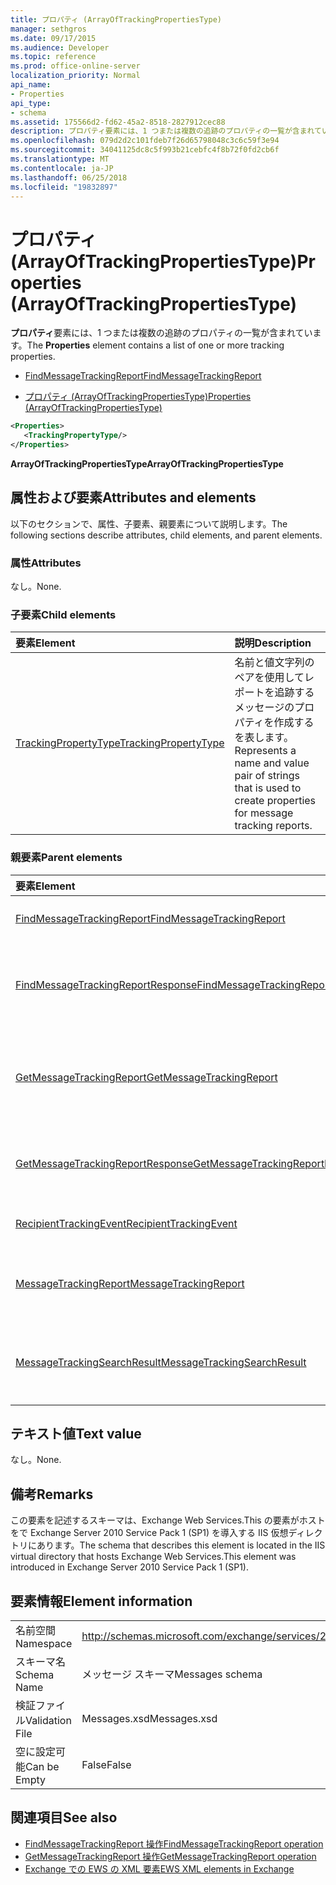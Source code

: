```yaml
---
title: プロパティ (ArrayOfTrackingPropertiesType)
manager: sethgros
ms.date: 09/17/2015
ms.audience: Developer
ms.topic: reference
ms.prod: office-online-server
localization_priority: Normal
api_name:
- Properties
api_type:
- schema
ms.assetid: 175566d2-fd62-45a2-8518-2827912cec88
description: プロパティ要素には、1 つまたは複数の追跡のプロパティの一覧が含まれています。
ms.openlocfilehash: 079d2d2c101fdeb7f26d65798048c3c6c59f3e94
ms.sourcegitcommit: 34041125dc8c5f993b21cebfc4f8b72f0fd2cb6f
ms.translationtype: MT
ms.contentlocale: ja-JP
ms.lasthandoff: 06/25/2018
ms.locfileid: "19832897"
---
```

# <a name="properties-arrayoftrackingpropertiestype"></a><span data-ttu-id="b4aa2-103">プロパティ (ArrayOfTrackingPropertiesType)</span><span class="sxs-lookup"><span data-stu-id="b4aa2-103">Properties (ArrayOfTrackingPropertiesType)</span></span>

<span data-ttu-id="b4aa2-104">**プロパティ**要素には、1 つまたは複数の追跡のプロパティの一覧が含まれています。</span><span class="sxs-lookup"><span data-stu-id="b4aa2-104">The **Properties** element contains a list of one or more tracking properties.</span></span> 
  
- [<span data-ttu-id="b4aa2-105">FindMessageTrackingReport</span><span class="sxs-lookup"><span data-stu-id="b4aa2-105">FindMessageTrackingReport</span></span>](findmessagetrackingreport.md)
  
- [<span data-ttu-id="b4aa2-106">プロパティ (ArrayOfTrackingPropertiesType)</span><span class="sxs-lookup"><span data-stu-id="b4aa2-106">Properties (ArrayOfTrackingPropertiesType)</span></span>](properties-arrayoftrackingpropertiestype.md)
  
```xml
<Properties>
   <TrackingPropertyType/>
</Properties>
```

<span data-ttu-id="b4aa2-107">**ArrayOfTrackingPropertiesType**</span><span class="sxs-lookup"><span data-stu-id="b4aa2-107">**ArrayOfTrackingPropertiesType**</span></span>

## <a name="attributes-and-elements"></a><span data-ttu-id="b4aa2-108">属性および要素</span><span class="sxs-lookup"><span data-stu-id="b4aa2-108">Attributes and elements</span></span>

<span data-ttu-id="b4aa2-109">以下のセクションで、属性、子要素、親要素について説明します。</span><span class="sxs-lookup"><span data-stu-id="b4aa2-109">The following sections describe attributes, child elements, and parent elements.</span></span>
  
### <a name="attributes"></a><span data-ttu-id="b4aa2-110">属性</span><span class="sxs-lookup"><span data-stu-id="b4aa2-110">Attributes</span></span>

<span data-ttu-id="b4aa2-111">なし。</span><span class="sxs-lookup"><span data-stu-id="b4aa2-111">None.</span></span>
  
### <a name="child-elements"></a><span data-ttu-id="b4aa2-112">子要素</span><span class="sxs-lookup"><span data-stu-id="b4aa2-112">Child elements</span></span>

|<span data-ttu-id="b4aa2-113">**要素**</span><span class="sxs-lookup"><span data-stu-id="b4aa2-113">**Element**</span></span>|<span data-ttu-id="b4aa2-114">**説明**</span><span class="sxs-lookup"><span data-stu-id="b4aa2-114">**Description**</span></span>|
|:-----|:-----|
|[<span data-ttu-id="b4aa2-115">TrackingPropertyType</span><span class="sxs-lookup"><span data-stu-id="b4aa2-115">TrackingPropertyType</span></span>](trackingpropertytype.md) <br/> |<span data-ttu-id="b4aa2-116">名前と値文字列のペアを使用してレポートを追跡するメッセージのプロパティを作成するを表します。</span><span class="sxs-lookup"><span data-stu-id="b4aa2-116">Represents a name and value pair of strings that is used to create properties for message tracking reports.</span></span>  <br/> |
   
### <a name="parent-elements"></a><span data-ttu-id="b4aa2-117">親要素</span><span class="sxs-lookup"><span data-stu-id="b4aa2-117">Parent elements</span></span>

|<span data-ttu-id="b4aa2-118">**要素**</span><span class="sxs-lookup"><span data-stu-id="b4aa2-118">**Element**</span></span>|<span data-ttu-id="b4aa2-119">**説明**</span><span class="sxs-lookup"><span data-stu-id="b4aa2-119">**Description**</span></span>|
|:-----|:-----|
|[<span data-ttu-id="b4aa2-120">FindMessageTrackingReport</span><span class="sxs-lookup"><span data-stu-id="b4aa2-120">FindMessageTrackingReport</span></span>](findmessagetrackingreport.md) <br/> |<span data-ttu-id="b4aa2-121">検索するメッセージの種類の条件を指定します。</span><span class="sxs-lookup"><span data-stu-id="b4aa2-121">Specifies criteria for the types of messages to find.</span></span>  <br/> |
|[<span data-ttu-id="b4aa2-122">FindMessageTrackingReportResponse</span><span class="sxs-lookup"><span data-stu-id="b4aa2-122">FindMessageTrackingReportResponse</span></span>](findmessagetrackingreportresponse.md) <br/> |<span data-ttu-id="b4aa2-123">状態および 1 つの結果が含まれています[FindMessageTrackingReport の操作](findmessagetrackingreport-operation.md)を要求します。</span><span class="sxs-lookup"><span data-stu-id="b4aa2-123">Contains the status and result of a single [FindMessageTrackingReport operation](findmessagetrackingreport-operation.md) request.</span></span>  <br/> |
|[<span data-ttu-id="b4aa2-124">GetMessageTrackingReport</span><span class="sxs-lookup"><span data-stu-id="b4aa2-124">GetMessageTrackingReport</span></span>](getmessagetrackingreport.md) <br/> |<span data-ttu-id="b4aa2-125">レポートを指定した ID の追跡を取得するために[GetMessageTrackingReport 操作](getmessagetrackingreport-operation.md)の要求が含まれています</span><span class="sxs-lookup"><span data-stu-id="b4aa2-125">Contains the request for the [GetMessageTrackingReport operation](getmessagetrackingreport-operation.md) to retrieve the full message tracking report for the specified ID.</span></span>  <br/> |
|[<span data-ttu-id="b4aa2-126">GetMessageTrackingReportResponse</span><span class="sxs-lookup"><span data-stu-id="b4aa2-126">GetMessageTrackingReportResponse</span></span>](getmessagetrackingreportresponse.md) <br/> |<span data-ttu-id="b4aa2-127">1 つの結果が含まれています[GetMessageTrackingReport の操作](getmessagetrackingreport-operation.md)を要求します。</span><span class="sxs-lookup"><span data-stu-id="b4aa2-127">Contains the result of a single [GetMessageTrackingReport operation](getmessagetrackingreport-operation.md) request.</span></span>  <br/> |
|[<span data-ttu-id="b4aa2-128">RecipientTrackingEvent</span><span class="sxs-lookup"><span data-stu-id="b4aa2-128">RecipientTrackingEvent</span></span>](recipienttrackingevent.md) <br/> |<span data-ttu-id="b4aa2-129">受信者の 1 つのイベントの情報が含まれています。</span><span class="sxs-lookup"><span data-stu-id="b4aa2-129">Contains information for a single event for a recipient.</span></span>  <br/> |
|[<span data-ttu-id="b4aa2-130">MessageTrackingReport</span><span class="sxs-lookup"><span data-stu-id="b4aa2-130">MessageTrackingReport</span></span>](messagetrackingreport.md) <br/> |<span data-ttu-id="b4aa2-131">[GetMessageTrackingReport 操作](getmessagetrackingreport-operation.md)で返される 1 つのメッセージが含まれています。</span><span class="sxs-lookup"><span data-stu-id="b4aa2-131">Contains a single message that is returned in a [GetMessageTrackingReport operation](getmessagetrackingreport-operation.md).</span></span>  <br/> |
|[<span data-ttu-id="b4aa2-132">MessageTrackingSearchResult</span><span class="sxs-lookup"><span data-stu-id="b4aa2-132">MessageTrackingSearchResult</span></span>](messagetrackingsearchresult.md) <br/> |<span data-ttu-id="b4aa2-133">[FindMessageTrackingReportResponse](findmessagetrackingreportresponse.md)要素の 1 つのメッセージの結果が含まれています。</span><span class="sxs-lookup"><span data-stu-id="b4aa2-133">Contains a single message result for a [FindMessageTrackingReportResponse](findmessagetrackingreportresponse.md) element.</span></span>  <br/> |
   
## <a name="text-value"></a><span data-ttu-id="b4aa2-134">テキスト値</span><span class="sxs-lookup"><span data-stu-id="b4aa2-134">Text value</span></span>

<span data-ttu-id="b4aa2-135">なし。</span><span class="sxs-lookup"><span data-stu-id="b4aa2-135">None.</span></span>
  
## <a name="remarks"></a><span data-ttu-id="b4aa2-136">備考</span><span class="sxs-lookup"><span data-stu-id="b4aa2-136">Remarks</span></span>

<span data-ttu-id="b4aa2-137">この要素を記述するスキーマは、Exchange Web Services.This の要素がホストをで Exchange Server 2010 Service Pack 1 (SP1) を導入する IIS 仮想ディレクトリにあります。</span><span class="sxs-lookup"><span data-stu-id="b4aa2-137">The schema that describes this element is located in the IIS virtual directory that hosts Exchange Web Services.This element was introduced in Exchange Server 2010 Service Pack 1 (SP1).</span></span>
  
## <a name="element-information"></a><span data-ttu-id="b4aa2-138">要素情報</span><span class="sxs-lookup"><span data-stu-id="b4aa2-138">Element information</span></span>

|||
|:-----|:-----|
|<span data-ttu-id="b4aa2-139">名前空間</span><span class="sxs-lookup"><span data-stu-id="b4aa2-139">Namespace</span></span>  <br/> |http://schemas.microsoft.com/exchange/services/2006/messages  <br/> |
|<span data-ttu-id="b4aa2-140">スキーマ名</span><span class="sxs-lookup"><span data-stu-id="b4aa2-140">Schema Name</span></span>  <br/> |<span data-ttu-id="b4aa2-141">メッセージ スキーマ</span><span class="sxs-lookup"><span data-stu-id="b4aa2-141">Messages schema</span></span>  <br/> |
|<span data-ttu-id="b4aa2-142">検証ファイル</span><span class="sxs-lookup"><span data-stu-id="b4aa2-142">Validation File</span></span>  <br/> |<span data-ttu-id="b4aa2-143">Messages.xsd</span><span class="sxs-lookup"><span data-stu-id="b4aa2-143">Messages.xsd</span></span>  <br/> |
|<span data-ttu-id="b4aa2-144">空に設定可能</span><span class="sxs-lookup"><span data-stu-id="b4aa2-144">Can be Empty</span></span>  <br/> |<span data-ttu-id="b4aa2-145">False</span><span class="sxs-lookup"><span data-stu-id="b4aa2-145">False</span></span>  <br/> |
   
## <a name="see-also"></a><span data-ttu-id="b4aa2-146">関連項目</span><span class="sxs-lookup"><span data-stu-id="b4aa2-146">See also</span></span>

- [<span data-ttu-id="b4aa2-147">FindMessageTrackingReport 操作</span><span class="sxs-lookup"><span data-stu-id="b4aa2-147">FindMessageTrackingReport operation</span></span>](findmessagetrackingreport-operation.md)
- [<span data-ttu-id="b4aa2-148">GetMessageTrackingReport 操作</span><span class="sxs-lookup"><span data-stu-id="b4aa2-148">GetMessageTrackingReport operation</span></span>](getmessagetrackingreport-operation.md)
- [<span data-ttu-id="b4aa2-149">Exchange での EWS の XML 要素</span><span class="sxs-lookup"><span data-stu-id="b4aa2-149">EWS XML elements in Exchange</span></span>](ews-xml-elements-in-exchange.md)

